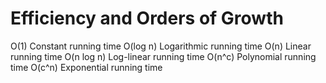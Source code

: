 # Efficiency and Orders of Growth

O(1)        Constant running time
O(log n)    Logarithmic running time
O(n)        Linear running time
O(n log n)  Log-linear running time
O(n^c)      Polynomial running time
O(c^n)      Exponential running time
